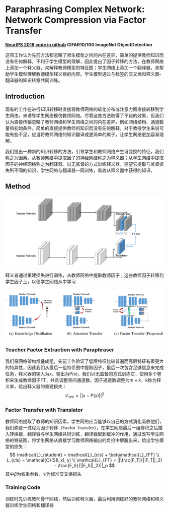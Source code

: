 # Paraphrasing Complex Network: Network Compression via Factor Transfer

**[NeurIPS 2018](https://proceedings.neurips.cc/paper_files/paper/2018/hash/6d9cb7de5e8ac30bd5e8734bc96a35c1-Abstract.html)	[code in github](https://github.com/Jangho-Kim/Factor-Transfer-pytorch)	CIFAR10/100  ImageNet  ObjectDetection**

这项工作认为先前方法都忽略了师生模型之间的内在差异，简单的提供教师知识而没有任何解释，不利于学生模型的理解，因此提出了因子转移的方法，在教师网络上添加一个释义器，来解释教师模型的特征图；学生网络上添加一个翻译器，来帮助学生模型理解教师模型释义器的内容。学生模型通过与标签的交叉熵和释义器-翻译器的知识转移共同训练。

## Introduction 

现有的工作在进行知识转移时直接将教师网络的软化分布或注意力图直接转移到学生网络，来诱导学生网络模仿教师网络。尽管这些方法取得了不错的效果，但我们认为直接传输忽略了教师网络和学生网络之间的内在差异，例如网络结构、通道数量和初始条件。简单的直接提供教师的知识而没有任何解释，对于教授学生来说可能有些不足，应当将教师网络的知识翻译成更简单的属于，让学生网络更加容易理解。

我们提出一种新的知识转移的方法，引导学生和教师网络产生可变换的特征，我们称之为因素。从教师网络中提取因子的神经网络称之为释义器；从学生网络中提取因子的神经网络称之为翻译器。以无监督的方式训练释义器，期望它提取与监督损失所不同的知识，学生网络与翻译器一同训练，吸收从释义器中获得的知识。



## Method

![image-20240320152625539](imgs/image-20240320152625539.png)

释义者通过重建损失进行训练，从教师网络中提取教师因子；这些教师因子转移到学生因子上，以便学生网络从中学习

![image-20240320165607307](imgs/image-20240320165607307.png)

### Teacher Factor Extraction with Paraphraser

我们将网络架构堆叠成组，先前工作验证了低层特征比较普遍而高层特征有着更大的特异性，因此我们从最后一组特侦图中提取因子，最后一次包含足够信息来完成任务，释义器的输入为x，输出为P(x)，我们以无监督的方式训练它，使用多个卷积来生成教师因子FT，并且调整空间通道数，因子通道数调整为$m \times k$，k称为释义率，给出释义器的重建损失：
$$
\mathcal{L}_{rec} = ||x - P(x)||^2
$$

### Factor Transfer with Translator

教师网络提取了教师的知识因素，学生网络应当能够以自己的方式消化吸收他们，我们称这一过程为因子转移（Factor Transfer），在学生网络最后一组卷积之后插入转换器，翻译器与学生网络共同训练，翻译器起到缓冲的作用，通过改写学生网络的特征图，将学生网络从直接学习教师网络输出的负担中解脱出来，给出学生模型的损失：
$$
\mathcal{L}_{student} = \mathcal{L}_{cls} + \beta\mathcal{L}_{FT} \\
L_{cls} = \mathcal{C}(S(I_x), y) \\
\mathcal{L}_{FT} = ||\frac{F_T}{||F_T||_2} - \frac{F_S}{||F_S||_2}||_p
$$
其中$\beta$为权重参数，$\mathcal{C}$为标准交叉熵损失

### Training Code

训练时先训练教师骨干网络，然后训练释义器，最后利用训练好的教师网络和释义器训练学生网络和翻译器